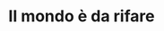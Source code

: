 ---
title: Il mondo è da rifare
isbn: 9788833645421
published: 2023-01-24
publisher: Pendragon
official_url: https://www.pendragon.it/catalogo/produzione-varia/varia/il-mondo-è-da-rifare-detail.html
---